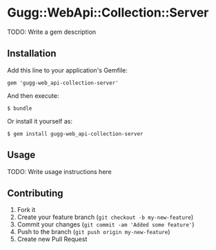 # Gugg::WebApi::Collection::Server

TODO: Write a gem description

## Installation

Add this line to your application's Gemfile:

    gem 'gugg-web_api-collection-server'

And then execute:

    $ bundle

Or install it yourself as:

    $ gem install gugg-web_api-collection-server

## Usage

TODO: Write usage instructions here

## Contributing

1. Fork it
2. Create your feature branch (`git checkout -b my-new-feature`)
3. Commit your changes (`git commit -am 'Added some feature'`)
4. Push to the branch (`git push origin my-new-feature`)
5. Create new Pull Request
